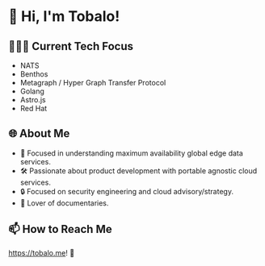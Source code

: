 # 👋 Hi, I'm Tobalo!

## 🕵🏽‍♂️ Current Tech Focus
- NATS
- Benthos
- Metagraph / Hyper Graph Transfer Protocol
- Golang
- Astro.js
- Red Hat

## 🌐 About Me
- 🚀 Focused in understanding maximum availability global edge data services.
- 🛠️ Passionate about product development with portable agnostic cloud services.
- 🔒 Focused on security engineering and cloud advisory/strategy.
- 🎥 Lover of documentaries.

## 📫 How to Reach Me
https://tobalo.me! 🌟
